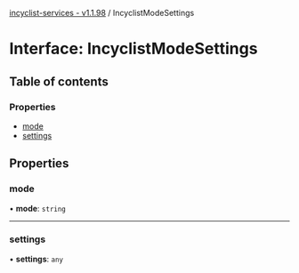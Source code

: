 [incyclist-services - v1.1.98](../README.md) / IncyclistModeSettings

# Interface: IncyclistModeSettings

## Table of contents

### Properties

- [mode](IncyclistModeSettings.md#mode)
- [settings](IncyclistModeSettings.md#settings)

## Properties

### mode

• **mode**: `string`

___

### settings

• **settings**: `any`

